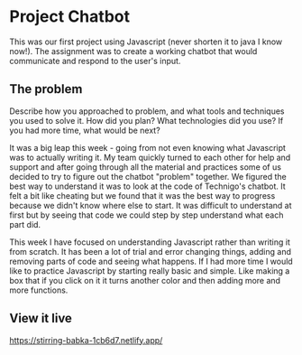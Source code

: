 # Project Chatbot

This was our first project using Javascript (never shorten it to java I know now!). The assignment was to create a working chatbot that would communicate and respond to the user's input.

## The problem

Describe how you approached to problem, and what tools and techniques you used to solve it. How did you plan? What technologies did you use? If you had more time, what would be next?

It was a big leap this week - going from not even knowing what Javascript was to actually writing it. My team quickly turned to each other for help and support and after going through all the material and practices some of us decided to try to figure out the chatbot "problem" together. We figured the best way to understand it was to look at the code of Technigo's chatbot. It felt a bit like cheating but we found that it was the best way to progress because we didn't know where else to start. It was difficult to understand at first but by seeing that code we could step by step understand what each part did. 

This week I have focused on understanding Javascript rather than writing it from scratch. It has been a lot of trial and error changing things, adding and removing parts of code and seeing what happens. If I had more time I would like to practice Javascript by starting really basic and simple. Like making a box that if you click on it it turns another color and then adding more and more functions. 

## View it live

https://stirring-babka-1cb6d7.netlify.app/
